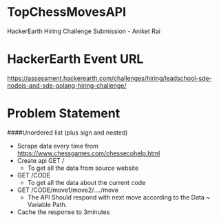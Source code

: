 # TopChessMovesAPI
 HackerEarth Hiring Challenge Submission - Aniket Rai


# HackerEarth Event URL 
https://assessment.hackerearth.com/challenges/hiring/leadschool-sde-nodejs-and-sde-golang-hiring-challenge/

# Problem Statement

####Unordered list (plus sign and nested)
                
+ Scrape data every time from https://www.chessgames.com/chessecohelp.html
+ Create api GET /
    + To get all the data from source website
+ GET /CODE
    + To get all the data about the current code
+ GET /CODE/move1/move2/..../move
    + The API Should respond with next move according to the Data ~ Variable Path.
+ Cache the response to 3minutes

